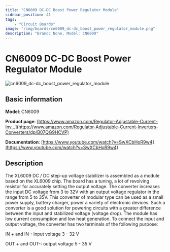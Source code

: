 ```yaml
---
title: "CN6009 DC-DC Boost Power Regulator Module"
sidebar_position: 41
tags:
    - "Circuit Boards"
image: "/img/boards/cn6009_dc-dc_boost_power_regulator_module.png"
description: "Brand: None, Model: CN6009"
---
```

# CN6009 DC-DC Boost Power Regulator Module

![cn6009_dc-dc_boost_power_regulator_module](/img/boards/cn6009_dc-dc_boost_power_regulator_module.png)

## Basic information

**Model**: CN6009

**Product page**: [https://www.amazon.com/Regulator-Adjustable-Current-Inv...](https://www.amazon.com/Regulator-Adjustable-Current-Inverters-Converters/dp/B07QG9HCVP)

**Documentation**: [https://www.youtube.com/watch?v=SwXCbHoR9w4](https://www.youtube.com/watch?v=SwXCbHoR9w4)

## Description

The XL6009 DC / DC step\-up voltage stabilizer is assembled as a module based on the XL6009 chip\. The board has a tuning, a lot of revolving resistor for accurately setting the output voltage\. The converter increases the input DC voltage from 3 to 32V with an output voltage regulator in the range from 5 to 35V\. This converter of modular type can be used as a small power supply, battery charger, power a variety of electronic devices\. Such a converter is a good solution for powering circuits with a greater difference between the input and stabilized voltage \(voltage drop\)\. The module has low current consumption and low heat generation\. To connect the input and output voltage, the converter has two terminals of the following purpose:

 IN \+ and IN\-: input voltage 3 \- 32 V

 OUT \+ and OUT\-: output voltage 5 \- 35 V

